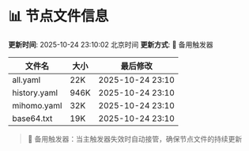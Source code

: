 # 📊 节点文件信息

**更新时间**: 2025-10-24 23:10:02 北京时间
**更新方式**: 🔄 备用触发器

| 文件名 | 大小 | 最后修改 |
|--------|------|----------|
| all.yaml | 22K | 2025-10-24 23:10 |
| history.yaml | 946K | 2025-10-24 23:10 |
| mihomo.yaml | 32K | 2025-10-24 23:10 |
| base64.txt | 19K | 2025-10-24 23:10 |

> 🔄 备用触发器：当主触发器失效时自动接管，确保节点文件的持续更新
